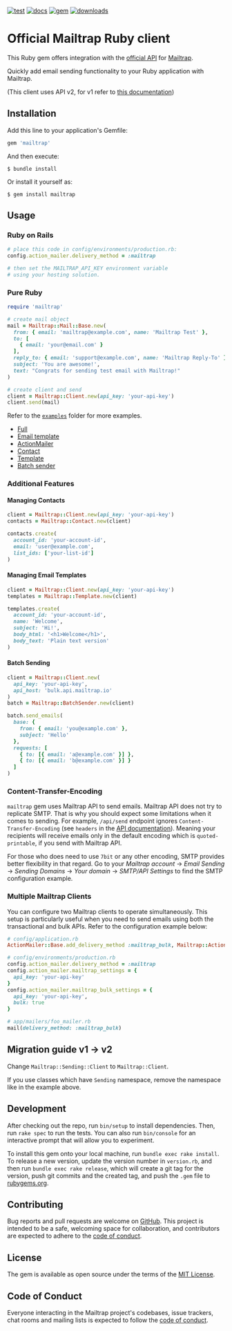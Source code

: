 [![test](https://github.com/railsware/mailtrap-ruby/actions/workflows/main.yml/badge.svg)](https://github.com/railsware/mailtrap-ruby/actions/workflows/main.yml)
[![docs](https://shields.io/badge/docs-rubydoc.info-blue)](https://rubydoc.info/gems/mailtrap)
[![gem](https://shields.io/gem/v/mailtrap)](https://rubygems.org/gems/mailtrap)
[![downloads](https://shields.io/gem/dt/mailtrap)](https://rubygems.org/gems/mailtrap)



# Official Mailtrap Ruby client

This Ruby gem offers integration with the [official API](https://api-docs.mailtrap.io/) for [Mailtrap](https://mailtrap.io).

Quickly add email sending functionality to your Ruby application with Mailtrap.

(This client uses API v2, for v1 refer to [this documentation](https://mailtrap.docs.apiary.io/))

## Installation

Add this line to your application's Gemfile:

```ruby
gem 'mailtrap'
```

And then execute:

    $ bundle install

Or install it yourself as:

    $ gem install mailtrap

## Usage

### Ruby on Rails

```ruby
# place this code in config/environments/production.rb:
config.action_mailer.delivery_method = :mailtrap

# then set the MAILTRAP_API_KEY environment variable
# using your hosting solution.
```

### Pure Ruby

```ruby
require 'mailtrap'

# create mail object
mail = Mailtrap::Mail::Base.new(
  from: { email: 'mailtrap@example.com', name: 'Mailtrap Test' },
  to: [
    { email: 'your@email.com' }
  ],
  reply_to: { email: 'support@example.com', name: 'Mailtrap Reply-To' },
  subject: 'You are awesome!',
  text: "Congrats for sending test email with Mailtrap!"
)

# create client and send
client = Mailtrap::Client.new(api_key: 'your-api-key')
client.send(mail)
```

Refer to the [`examples`](examples) folder for more examples.

- [Full](examples/full.rb)
- [Email template](examples/email_template.rb)
- [ActionMailer](examples/action_mailer.rb)
- [Contact](examples/contact.rb)
- [Template](examples/template.rb)
- [Batch sender](examples/batch_sender.rb)

### Additional Features

#### Managing Contacts

```ruby
client = Mailtrap::Client.new(api_key: 'your-api-key')
contacts = Mailtrap::Contact.new(client)

contacts.create(
  account_id: 'your-account-id',
  email: 'user@example.com',
  list_ids: ['your-list-id']
)
```

#### Managing Email Templates

```ruby
client = Mailtrap::Client.new(api_key: 'your-api-key')
templates = Mailtrap::Template.new(client)

templates.create(
  account_id: 'your-account-id',
  name: 'Welcome',
  subject: 'Hi!',
  body_html: '<h1>Welcome</h1>',
  body_text: 'Plain text version'
)
```

#### Batch Sending

```ruby
client = Mailtrap::Client.new(
  api_key: 'your-api-key',
  api_host: 'bulk.api.mailtrap.io'
)
batch = Mailtrap::BatchSender.new(client)

batch.send_emails(
  base: {
    from: { email: 'you@example.com' },
    subject: 'Hello'
  },
  requests: [
    { to: [{ email: 'a@example.com' }] },
    { to: [{ email: 'b@example.com' }] }
  ]
)
```

### Content-Transfer-Encoding

`mailtrap` gem uses Mailtrap API to send emails. Mailtrap API does not try to
replicate SMTP. That is why you should expect some limitations when it comes to
sending. For example, `/api/send` endpoint ignores `Content-Transfer-Encoding`
(see `headers` in the [API documentation](https://railsware.stoplight.io/docs/mailtrap-api-docs/67f1d70aeb62c-send-email)).
Meaning your recipients will receive emails only in the default encoding which
is `quoted-printable`, if you send with Mailtrap API.

For those who does need to use `7bit` or any other encoding, SMTP provides
better flexibility in that regard. Go to your _Mailtrap account_ → _Email Sending_
→ _Sending Domains_ → _Your domain_ → _SMTP/API Settings_ to find the SMTP
configuration example.

### Multiple Mailtrap Clients

You can configure two Mailtrap clients to operate simultaneously. This setup is
particularly useful when you need to send emails using both the transactional
and bulk APIs. Refer to the configuration example below:

```ruby
# config/application.rb
ActionMailer::Base.add_delivery_method :mailtrap_bulk, Mailtrap::ActionMailer::DeliveryMethod

# config/environments/production.rb
config.action_mailer.delivery_method = :mailtrap
config.action_mailer.mailtrap_settings = {
  api_key: 'your-api-key'
}
config.action_mailer.mailtrap_bulk_settings = {
  api_key: 'your-api-key',
  bulk: true
}

# app/mailers/foo_mailer.rb
mail(delivery_method: :mailtrap_bulk)
```

## Migration guide v1 → v2

Change `Mailtrap::Sending::Client` to `Mailtrap::Client`.

If you use classes which have `Sending` namespace, remove the namespace like in the example above.

## Development

After checking out the repo, run `bin/setup` to install dependencies. Then, run `rake spec` to run the tests. You can also run `bin/console` for an interactive prompt that will allow you to experiment.

To install this gem onto your local machine, run `bundle exec rake install`. To release a new version, update the version number in `version.rb`, and then run `bundle exec rake release`, which will create a git tag for the version, push git commits and the created tag, and push the `.gem` file to [rubygems.org](https://rubygems.org).

## Contributing

Bug reports and pull requests are welcome on [GitHub](https://github.com/railsware/mailtrap-ruby). This project is intended to be a safe, welcoming space for collaboration, and contributors are expected to adhere to the [code of conduct](CODE_OF_CONDUCT.md).

## License

The gem is available as open source under the terms of the [MIT License](https://opensource.org/licenses/MIT).

## Code of Conduct

Everyone interacting in the Mailtrap project's codebases, issue trackers, chat rooms and mailing lists is expected to follow the [code of conduct](CODE_OF_CONDUCT.md).
